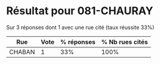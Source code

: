 # Résultat pour 081-CHAURAY

Sur 3 réponses dont 1 avec une rue cité (taux réussite 33%)

| Rue | Vote | % réponses | % Nb rues cités|
|-----|------|------------|----------------|
| CHABAN | 1 | 33% | 100%|
